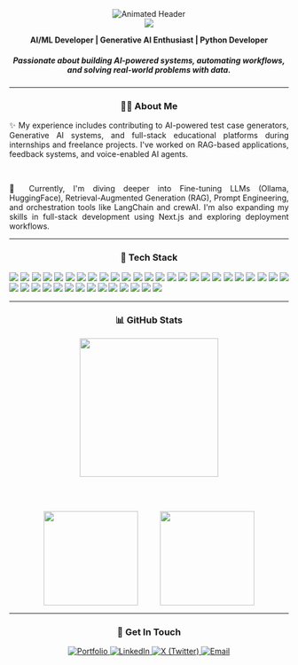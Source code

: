 <div align="center">
  <img src="https://readme-typing-svg.demolab.com?font=Fira+Code&weight=600&size=26&duration=4000&pause=1000&color=5D3FD3&center=true&vCenter=true&width=500&lines=Hello%2C+I'm+Yuva+Sri+R;AI+Engineer;AI+Automation;Python+Developer" alt="Animated Header" />
</div>
<div align="center">
  <img src="https://camo.githubusercontent.com/4b31ead27c30a71d6025bec82381859d3f2128386ff7eb1f9a229cb0e95cf5a5/68747470733a2f2f7265732e636c6f7564696e6172792e636f6d2f70726163746963616c6465762f696d6167652f66657463682f732d2d325f303746765f712d2d2f635f6c696d6974253243665f6175746f253243666c5f70726f6772657373697665253243715f3636253243775f3838302f68747470733a2f2f6769746875622e636f6d2f4d6973684d616e6e6572732f4d6973684d616e6e6572732f7261772f6d61737465722f4d6973684d616e6e6572732532353230526f6f6d2532353230616e696d617465642e676966" />
</div>
<p align="center">
  <strong>AI/ML Developer | Generative AI Enthusiast | Python Developer </strong><br/>
</p>
<h5 align="center">Passionate about building AI-powered systems, automating workflows, and solving real-world problems with data.</h5>

---
<div align="center">

### 🧑‍💻 About Me

<p align="justify">
  ✨ My experience includes contributing to AI-powered test case generators, Generative AI systems, and full-stack educational platforms during internships and freelance projects. I've worked on RAG-based applications, feedback systems, and voice-enabled AI agents.
</p>

<br>

<p align="justify">
  🌱 Currently, I'm diving deeper into Fine-tuning LLMs (Ollama, HuggingFace), Retrieval-Augmented Generation (RAG), Prompt Engineering, and orchestration tools like LangChain and crewAI. I'm also expanding my skills in full-stack development using Next.js and exploring deployment workflows.
</p>

</div>

---

<div align="center">

<h3>🚀 Tech Stack</h3>

<p align="justify">
  <img src="https://img.shields.io/badge/html5-E34F26?style=for-the-badge&logo=html5&logoColor=white"/>
  <img src="https://img.shields.io/badge/css3-1572B6?style=for-the-badge&logo=css3&logoColor=white"/>
  <img src="https://img.shields.io/badge/javascript-F7DF1E?style=for-the-badge&logo=javascript&logoColor=black"/>
  <img src="https://img.shields.io/badge/typescript-3178C6?style=for-the-badge&logo=typescript&logoColor=white"/>
  <img src="https://img.shields.io/badge/python-3776AB?style=for-the-badge&logo=python&logoColor=white"/>
  <img src="https://img.shields.io/badge/flask-000000?style=for-the-badge&logo=flask&logoColor=white"/>
  <img src="https://img.shields.io/badge/fastapi-009688?style=for-the-badge&logo=fastapi&logoColor=white"/>
  <img src="https://img.shields.io/badge/next.js-000000?style=for-the-badge&logo=next.js&logoColor=white"/>
  <img src="https://img.shields.io/badge/sqlite-003B57?style=for-the-badge&logo=sqlite&logoColor=white"/>
  <img src="https://img.shields.io/badge/mysql-4479A1?style=for-the-badge&logo=mysql&logoColor=white"/>
  <img src="https://img.shields.io/badge/postgres-336791?style=for-the-badge&logo=postgresql&logoColor=white"/>
  <img src="https://img.shields.io/badge/mongodb-4DB33D?style=for-the-badge&logo=mongodb&logoColor=white"/>
  <img src="https://img.shields.io/badge/anaconda-42B029?style=for-the-badge&logo=anaconda&logoColor=white"/>
  <img src="https://img.shields.io/badge/canva-00C4CC?style=for-the-badge&logo=canva&logoColor=white"/>
  <img src="https://img.shields.io/badge/numpy-013243?style=for-the-badge&logo=numpy&logoColor=white"/>
  <img src="https://img.shields.io/badge/pandas-150458?style=for-the-badge&logo=pandas&logoColor=white"/>
  <img src="https://img.shields.io/badge/matplotlib-007ACC?style=for-the-badge&logo=matplotlib&logoColor=white"/>
  <img src="https://img.shields.io/badge/seaborn-2E8BC0?style=for-the-badge&logoColor=white"/>
  <img src="https://img.shields.io/badge/plotly-3F4F75?style=for-the-badge&logo=plotly&logoColor=white"/>
  <img src="https://img.shields.io/badge/scikit--learn-F7931E?style=for-the-badge&logo=scikit-learn&logoColor=white"/>
  <img src="https://img.shields.io/badge/scipy-8CAAE6?style=for-the-badge&logo=scipy&logoColor=white"/>
  <img src="https://img.shields.io/badge/tensorflow-FF6F00?style=for-the-badge&logo=tensorflow&logoColor=white"/>
  <img src="https://img.shields.io/badge/keras-D00000?style=for-the-badge&logo=keras&logoColor=white"/>
  <img src="https://img.shields.io/badge/pytorch-EE4C2C?style=for-the-badge&logo=pytorch&logoColor=white"/>
  <img src="https://img.shields.io/badge/mlflow-0194E2?style=for-the-badge&logo=mlflow&logoColor=white"/>
  <img src="https://img.shields.io/badge/langchain-000000?style=for-the-badge&logoColor=white"/>
  <img src="https://img.shields.io/badge/crewAI-FF6F91?style=for-the-badge&logoColor=white"/>
  <img src="https://img.shields.io/badge/selenium-43B02A?style=for-the-badge&logo=selenium&logoColor=white"/>
  <img src="https://img.shields.io/badge/playwright-2EAD33?style=for-the-badge&logo=playwright&logoColor=white"/>
  <img src="https://img.shields.io/badge/cypress-17202C?style=for-the-badge&logo=cypress&logoColor=white"/>
  <img src="https://img.shields.io/badge/cucumber-23D96C?style=for-the-badge&logo=cucumber&logoColor=white"/>
  <img src="https://img.shields.io/badge/streamlit-FF4B4B?style=for-the-badge&logo=streamlit&logoColor=white"/>
  <img src="https://img.shields.io/badge/qdrant-2F2E3A?style=for-the-badge&logo=qdrant&logoColor=white"/>
  <img src="https://img.shields.io/badge/git-F05032?style=for-the-badge&logo=git&logoColor=white"/>
  <img src="https://img.shields.io/badge/github-181717?style=for-the-badge&logo=github&logoColor=white"/>
  <img src="https://img.shields.io/badge/postman-FF6C37?style=for-the-badge&logo=postman&logoColor=white"/>
  <img src="https://img.shields.io/badge/openapi-6BA539?style=for-the-badge&logo=openapiinitiative&logoColor=white"/>
  <img src="https://img.shields.io/badge/notion-000000?style=for-the-badge&logo=notion&logoColor=white"/>
  <img src="https://img.shields.io/badge/power%20bi-F2C811?style=for-the-badge&logo=powerbi&logoColor=black"/>
</p>

</div>

---

<div align="center">

### 📊 GitHub Stats

<!-- Bigger Streak in Center -->
<img src="https://github-readme-streak-stats.herokuapp.com/?user=Yuvaramesh&theme=tokyonight&ring=DD2727&fire=DD2727&sideLabels=DD2727&currStreakLabel=DD2727" height="250"/>

<br/><br/>

<!-- Smaller Two Stats Below in Row -->
<div style="display: flex; justify-content: center; gap: 40px; flex-wrap: wrap;">

  <img src="https://github-readme-stats.vercel.app/api?username=Yuvaramesh&show_icons=true&theme=tokyonight&hide_title=true&hide_rank=false" height="170"/>

  <img src="https://github-readme-stats.vercel.app/api/top-langs/?username=Yuvaramesh&layout=compact&theme=tokyonight" height="170"/>

</div>

---




### <div align="center">🔗 Get In Touch</div>
<p align="center">
  <a href="https://yuva-sri-ramesh-portfolio.vercel.app/" target="_blank">
    <img src="https://img.shields.io/badge/Portfolio-FF7139?style=for-the-badge&logo=firefox&logoColor=white" alt="Portfolio"/>
  </a>
  <a href="https://www.linkedin.com/in/yuva-sri-r-a6a6a5248/" target="_blank">
    <img src="https://img.shields.io/badge/LinkedIn-0077B5?style=for-the-badge&logo=linkedin&logoColor=white" alt="LinkedIn"/>
  </a>
  <a href="https://x.com/yuva_sri_ramesh" target="_blank">
    <img src="https://img.shields.io/badge/X_Profile-000000?style=for-the-badge&logo=x&logoColor=white" alt="X (Twitter)"/>
  </a>

  <a href="mailto:ryuvasri01@gmail.com" target="_blank">
    <img src="https://img.shields.io/badge/Email-000177?style=for-the-badge&logo=gmail&logoColor=white" alt="Email" />
  </a>


</p>




